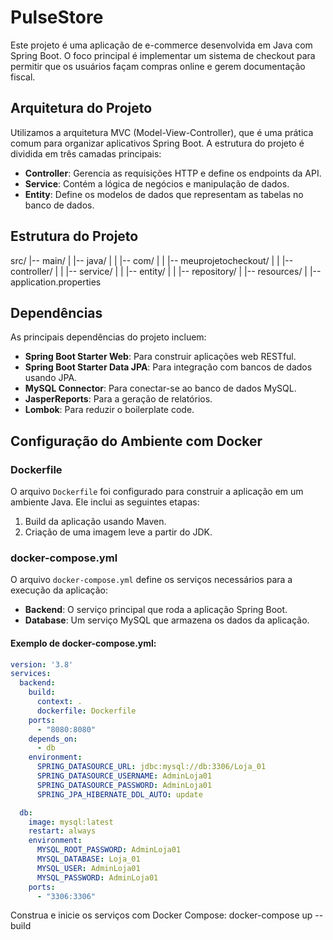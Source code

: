 # PulseStore

Este projeto é uma aplicação de e-commerce desenvolvida em Java com Spring Boot. O foco principal é implementar um sistema de checkout para permitir que os usuários façam compras online e gerem documentação fiscal.

## Arquitetura do Projeto

Utilizamos a arquitetura MVC (Model-View-Controller), que é uma prática comum para organizar aplicativos Spring Boot. A estrutura do projeto é dividida em três camadas principais:

- **Controller**: Gerencia as requisições HTTP e define os endpoints da API.
- **Service**: Contém a lógica de negócios e manipulação de dados.
- **Entity**: Define os modelos de dados que representam as tabelas no banco de dados.

## Estrutura do Projeto
src/
|-- main/
| |-- java/
| | |-- com/
| | |-- meuprojetocheckout/
| | |-- controller/
| | |-- service/
| | |-- entity/
| | |-- repository/
| |-- resources/
| |-- application.properties

## Dependências

As principais dependências do projeto incluem:

- **Spring Boot Starter Web**: Para construir aplicações web RESTful.
- **Spring Boot Starter Data JPA**: Para integração com bancos de dados usando JPA.
- **MySQL Connector**: Para conectar-se ao banco de dados MySQL.
- **JasperReports**: Para a geração de relatórios.
- **Lombok**: Para reduzir o boilerplate code.

## Configuração do Ambiente com Docker

### Dockerfile

O arquivo `Dockerfile` foi configurado para construir a aplicação em um ambiente Java. Ele inclui as seguintes etapas:

1. Build da aplicação usando Maven.
2. Criação de uma imagem leve a partir do JDK.

### docker-compose.yml

O arquivo `docker-compose.yml` define os serviços necessários para a execução da aplicação:

- **Backend**: O serviço principal que roda a aplicação Spring Boot.
- **Database**: Um serviço MySQL que armazena os dados da aplicação.

#### Exemplo de docker-compose.yml:

```yaml
version: '3.8'
services:
  backend:
    build:
      context: .
      dockerfile: Dockerfile
    ports:
      - "8080:8080"
    depends_on:
      - db
    environment:
      SPRING_DATASOURCE_URL: jdbc:mysql://db:3306/Loja_01
      SPRING_DATASOURCE_USERNAME: AdminLoja01
      SPRING_DATASOURCE_PASSWORD: AdminLoja01
      SPRING_JPA_HIBERNATE_DDL_AUTO: update

  db:
    image: mysql:latest
    restart: always
    environment:
      MYSQL_ROOT_PASSWORD: AdminLoja01
      MYSQL_DATABASE: Loja_01
      MYSQL_USER: AdminLoja01
      MYSQL_PASSWORD: AdminLoja01
    ports:
      - "3306:3306"
````
Construa e inicie os serviços com Docker Compose:
docker-compose up --build